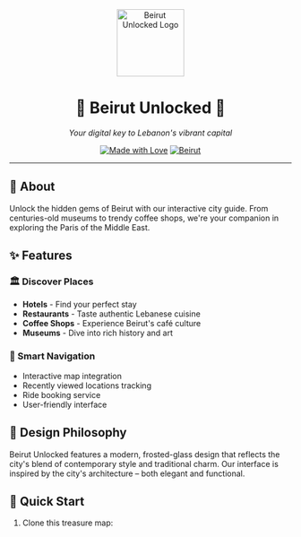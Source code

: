 <div align="center">
  <img src="images/icon's/main.ico" alt="Beirut Unlocked Logo" width="120"/>
  <h1>🌟 Beirut Unlocked 🌟</h1>
  <p><i>Your digital key to Lebanon's vibrant capital</i></p>
  
  [![Made with Love](https://img.shields.io/badge/Made%20with-❤️-red.svg)](https://github.com/yourusername/beirut-unlocked)
  [![Beirut](https://img.shields.io/badge/Discover-Beirut-blue.svg)](https://github.com/yourusername/beirut-unlocked)
</div>

---

## 🌆 About
Unlock the hidden gems of Beirut with our interactive city guide. From centuries-old museums to trendy coffee shops, we're your companion in exploring the Paris of the Middle East.

## ✨ Features

### 🏛️ Discover Places
- **Hotels** - Find your perfect stay
- **Restaurants** - Taste authentic Lebanese cuisine
- **Coffee Shops** - Experience Beirut's café culture
- **Museums** - Dive into rich history and art

### 🚗 Smart Navigation
- Interactive map integration
- Recently viewed locations tracking
- Ride booking service
- User-friendly interface

## 🎨 Design Philosophy
Beirut Unlocked features a modern, frosted-glass design that reflects the city's blend of contemporary style and traditional charm. Our interface is inspired by the city's architecture – both elegant and functional.

## 🚀 Quick Start
1. Clone this treasure map:
